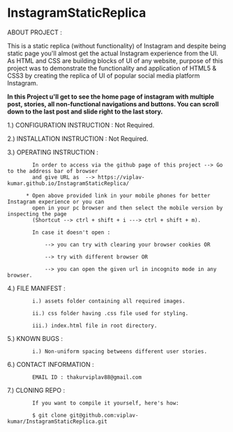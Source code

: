 # InstagramStaticReplica
ABOUT PROJECT : 

This is a static replica (without functionality) of Instagram and despite being static page you'll almost get the actual Instagram experience from the UI.
As HTML and CSS are building blocks of UI of any website, purpose of this project was to demonstrate the functionality and application of HTML5 & CSS3 by creating 
the replica of UI of popular social media platform Instagram.

**In this Project u'll get to see the home page of instagram with multiple post, stories, all non-functional navigations and buttons. You can scroll down to the last                 post and slide right to the last story.**

1.) CONFIGURATION INSTRUCTION :   Not Required.

2.) INSTALLATION INSTRUCTION  :   Not Required.

3.) OPERATING INSTRUCTION     :   

            In order to access via the github page of this project --> Go to the address bar of browser 
            and give URL as  --> https://viplav-kumar.github.io/InstagramStaticReplica/
            
          * Open above provided link in your mobile phones for better Instagram experience or you can 
            open in your pc browser and then select the mobile version by inspecting the page 
            (Shortcut --> ctrl + shift + i ---> ctrl + shift + m).
 
            In case it doesn't open :

                --> you can try with clearing your browser cookies OR

                --> try with different browser OR

                --> you can open the given url in incognito mode in any browser.
                                      
4.) FILE MANIFEST             :   

            i.) assets folder containing all required images.

            ii.) css folder having .css file used for styling.

            iii.) index.html file in root directory.
                                  
5.) KNOWN BUGS                :   

            i.) Non-uniform spacing betweens different user stories.

6.) CONTACT INFORMATION       :   

            EMAIL ID : thakurviplav88@gmail.com
                                  
7.) CLONING REPO              :   
     
            If you want to compile it yourself, here's how:

            $ git clone git@github.com:viplav-kumar/InstagramStaticReplica.git
